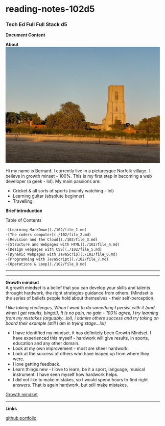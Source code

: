 # reading-notes-102d5
### Tech Ed Full  Full Stack d5  

**Document Content**  






**About**  
![Cawston](./953.jpg)  

Hi my name is Bernard. I currently live in a picturesque Norfolk village. I believe in growth minset - 100%. This is my first step in becoming a  web developer (a geek - lol). My main passions are:

- Cricket & all sorts of sports (mainly watching - lol)
- Learning guitar (absolute beginner)
- Travelling  

**Brief introduction** 

Table of Contents

    -[Learning MarkDown](./102/file_1.md)
    -[The coders computer](./102/file_2.md)
    -[Revision and the Cloud](./102/file_3.md)
    -[Structure and Webpages with HTML](./102/file_4.md)
    -[Design webpages with CSS](./102/file_5.md)
    -[Dynamic Webpages with JavaScrip](./102/file_6.md)
    -[Programming with JavaScript](./102/file_7.md)
    -[Operations & Loop](./102/file_8.md)

   


----

____
**Growth mindset**  
A growth mindset is a belief that you can develop your skills and talents throught hardwork, the right strategies guidance from others.
(Mindset is the series of beliefs people hold about themselves - their self-perception.

_I like taking challenges, When I want to do something I persist with it (and when I get results, bingo!), It is no pain, no gain - 100% agree, I try learning from my mistakes (arguably...lol), I admire others success and try taking on board their example (still I am in trying stage...lol)_  

- I have identified my mindset. it has definitely been Growth Mindset. I have experienced this myself - hardwork will give results, in sports, education and any other domain.
- Look at my own improvement - most are sheer hardwork.
- Look at the success of others who have leaped up from where they were.
- I love getting feedback.
- Learn things new - I love to learn, be it a sport, language, musical instrument.  I have seen myself  how hardwork helps.
- I did not like to make mistakes, so I would spend hours to find right answers. That is again hardwork, but still make mistakes.

[Growth mindset](https://hbr.org/2016/01/what-having-a-growth-mindset-actually-means)  

----

**Links**  

[github portfolio](https://github.com/bernardfernando)  

 














